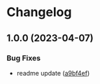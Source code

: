 # Changelog

## 1.0.0 (2023-04-07)


### Bug Fixes

* readme update ([a9bf4ef](https://github.com/O-clock-Dev/keycloak-jwt-guard/commit/a9bf4ef3c35b979c8d050d47700f05515c4ed616))
